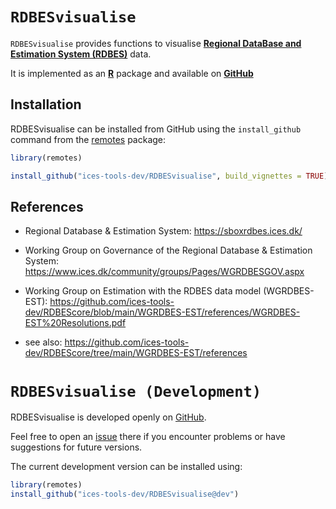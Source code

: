 `RDBESvisualise` 
=========

`RDBESvisualise` provides functions to visualise [**Regional DataBase and Estimation System (RDBES)**](https://sboxrdbes.ices.dk/#/) data.

It is implemented as an [**R**](https://www.r-project.org) package and
available on <!-- [CRAN](https://cran.r-project.org/package=RDBESvisualise) --> 
[**GitHub**](https://github.com/ices-tools-dev/RDBESvisualise)

Installation
------------

<!--
RDBESvisualise can be installed from CRAN using the `install.packages` command:

```R
install.packages("RDBESvisualise")

```
-->

RDBESvisualise can be installed from GitHub using the `install_github`
command from the [remotes](https://remotes.r-lib.org/) package:

```R
library(remotes)

install_github("ices-tools-dev/RDBESvisualise", build_vignettes = TRUE)
```

<!--
Usage
-----

For a summary of the package see the following [Vignettes]():

```R
browseVignettes(package = "RDBESvisualise")
```
-->

References
----------

* Regional Database & Estimation System:
https://sboxrdbes.ices.dk/

* Working Group on Governance of the Regional Database & Estimation System:
https://www.ices.dk/community/groups/Pages/WGRDBESGOV.aspx

* Working Group on Estimation with the RDBES data model (WGRDBES-EST):
https://github.com/ices-tools-dev/RDBEScore/blob/main/WGRDBES-EST/references/WGRDBES-EST%20Resolutions.pdf

* see also: https://github.com/ices-tools-dev/RDBEScore/tree/main/WGRDBES-EST/references

`RDBESvisualise (Development)`
=========

RDBESvisualise is developed openly on
[GitHub](https://github.com/ices-tools-dev/RDBESvisualise).

Feel free to open an
[issue](https://github.com/ices-tools-dev/RDBESvisualise/issues) there if you
encounter problems or have suggestions for future versions.

The current development version can be installed using:

```R
library(remotes)
install_github("ices-tools-dev/RDBESvisualise@dev")
